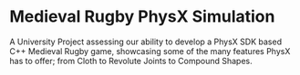 # Medieval Rugby PhysX Simulation

A University Project assessing our ability to develop a PhysX SDK based C++ Medieval Rugby game, showcasing some of the many features PhysX has to offer; from Cloth to Revolute Joints to Compound Shapes.
